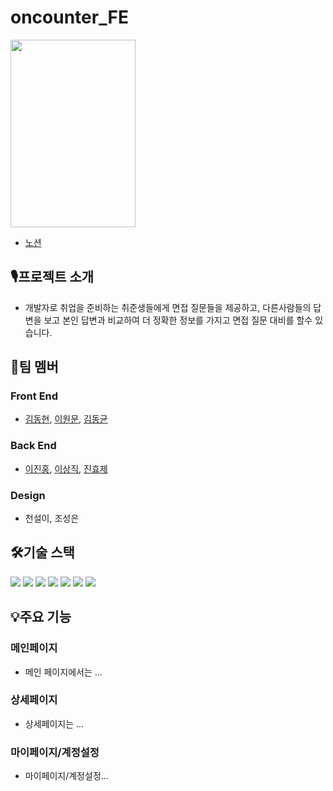 # oncounter_FE
<img src="https://velog.velcdn.com/images/koz8615/post/037575e5-705f-4a78-ba59-96c3529199d1/image.jpg" width=200px height=300px ></img>
* [노션](https://continuous-ground-236.notion.site/Develop-Space-fc1383131a0b45cab0c9325eb2cefc45)


## 🎙프로젝트 소개
* 개발자로 취업을 준비하는 취준생들에게 면접 질문들을 제공하고, 다른사람들의 답변을 보고 본인 답변과 비교하여 더 정확한 정보를 가지고 면접 질문 대비를 할수 있습니다.

## 👥팀 멤버
### Front End
* [김동현](https://github.com/kdh8615), [이원문](https://github.com/dnjsans), [김동균](https://github.com/newrkem)
### Back End
* [이진홍](https://github.com/sooni2), [이상직](https://github.com/JeekLee), [진효제](https://github.com/jinhyoje)
### Design
* 천설이, 조성은


## 🛠기술 스택

<p align=justify>

<img src="https://img.shields.io/badge/React-61DAFB?style=for-the-badge&logo=React&logoColor=white">
<img src="https://img.shields.io/badge/Typescript-3178C6?style=for-the-badge&logo=TypeScript&logoColor=white">
<img src="https://img.shields.io/badge/styledcomponents-DB7093?style=for-the-badge&logo=styledcomponents&logoColor=white">
<img src="https://img.shields.io/badge/ReduxToolkit-764ABC?style=for-the-badge&logo=Redux&logoColor=white">
<img src="https://img.shields.io/badge/CSS3-1572B6?style=for-the-badge&logo=CSS3&logoColor=white">
<img src="https://img.shields.io/badge/Javascript-F7DF1E?style=for-the-badge&logo=Javascript&logoColor=white">
<img src="https://img.shields.io/badge/HTML5-E34F26?style=for-the-badge&logo=HTML5&logoColor=white">
</p>


## 💡주요 기능
### 메인페이지

* 메인 페이지에서는 ...


### 상세페이지

* 상세페이지는 ...

### 마이페이지/계정설정

* 마이페이지/계정설정...
